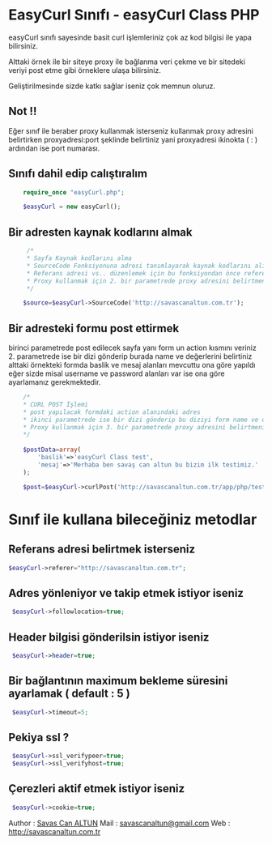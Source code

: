 EasyCurl Sınıfı - easyCurl Class PHP 
====================

easyCurl sınıfı sayesinde basit curl işlemleriniz çok az kod bilgisi ile yapa bilirsiniz.

Alttaki örnek ile bir siteye proxy ile bağlanma veri çekme ve bir sitedeki veriyi post etme gibi örneklere ulaşa bilirsiniz.

Geliştirilmesinde sizde katkı sağlar iseniz çok memnun oluruz.


Not !!
---------------------
Eğer sınıf ile beraber proxy kullanmak isterseniz kullanmak proxy adresini belirtirken proxyadresi:port şeklinde belirtiniz yani proxyadresi ikinokta ( : ) ardından ise port numarası.

Sınıfı dahil edip calıştıralım
---------------------
``` php
	require_once "easyCurl.php";

	$easyCurl = new easyCurl();
```
Bir adresten kaynak kodlarını almak
---------------------
``` php
	 /* 
	 * Sayfa Kaynak kodlarını alma
	 * SourceCode Fonksiyonuna adresi tanımlayarak kaynak kodlarını alıp değişkene aktara bilirsiniz veya ekrana yansıta bilirsiniz.
	 * Referans adresi vs.. düzenlemek için bu fonksiyondan önce referer gibi değişkenlere değer vermelisiniz.
	 * Proxy kullanmak için 2. bir parametrede proxy adresini belirtmeniz yeterlidir. proxyip:sifre şeklinde göndermelisiniz
	 */

	$source=$easyCurl->SourceCode('http://savascanaltun.com.tr');
```

Bir adresteki formu post ettirmek
---------------------
birinci parametrede post edilecek sayfa yanı form un action kısmını veriniz 2. parametrede ise bir dizi gönderip burada name ve değerlerini belirtiniz alttaki örnekteki formda baslik ve mesaj alanları mevcuttu ona göre yapıldı eğer sizde misal username ve password alanları var ise ona göre ayarlamanız gerekmektedir.

``` php
	/*
	* CURL POST İşlemi 
	* post yapılacak formdaki action alanındaki adres
	* ikinci parametrede ise bir dizi gönderip bu diziyi form name ve değerlerine göre göndertiniz.
	* Proxy kullanmak için 3. bir parametrede proxy adresini belirtmeniz yeterlidir. proxyip:sifre şeklinde göndermelisiniz
	*/
	
	$postData=array(
		'baslik'=>'easyCurl Class test',
        'mesaj'=>'Merhaba ben savaş can altun bu bizim ilk testimiz.'
	);

	$post=$easyCurl->curlPost('http://savascanaltun.com.tr/app/php/test/post.php',$postData);

```

Sınıf ile kullana bileceğiniz metodlar  
====================

Referans adresi belirtmek isterseniz
---------------------
``` php
$easyCurl->referer="http://savascanaltun.com.tr";
```

Adres yönleniyor ve takip etmek istiyor iseniz
---------------------
``` php
 $easyCurl->followlocation=true;
```

Header bilgisi gönderilsin istiyor iseniz
---------------------
``` php
 $easyCurl->header=true;
```

Bir bağlantının maximum bekleme süresini ayarlamak ( default : 5 ) 
---------------------
``` php
 $easyCurl->timeout=5;
```

Pekiya ssl ? 
---------------------
``` php
 $easyCurl->ssl_verifypeer=true;
 $easyCurl->ssl_verifyhost=true;

```
Çerezleri aktif etmek istiyor iseniz
---------------------
``` php
 $easyCurl->cookie=true;
```


Author : [Savas Can ALTUN](http://savascanaltun.com.tr/)
Mail : savascanaltun@gmail.com
Web : http://savascanaltun.com.tr




